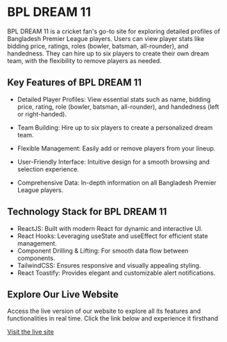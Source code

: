 
# BPL DREAM 11

BPL DREAM 11 is a cricket fan's go-to site for exploring detailed profiles of Bangladesh Premier League players. Users can view player stats like bidding price, ratings, roles (bowler, batsman, all-rounder), and handedness. They can hire up to six players to create their own dream team, with the flexibility to remove players as needed.

## Key Features of BPL DREAM 11

- Detailed Player Profiles: View essential stats such as name, bidding price, rating, role (bowler, batsman, all-rounder), and handedness (left or right-handed).

- Team Building: Hire up to six players to create a personalized dream team.

- Flexible Management: Easily add or remove players from your lineup.

- User-Friendly Interface: Intuitive design for a smooth browsing and selection experience.

- Comprehensive Data: In-depth information on all Bangladesh Premier League players.



## Technology Stack for BPL DREAM 11

- ReactJS: Built with modern React for dynamic and interactive UI.
- React Hooks: Leveraging useState and useEffect for efficient state management.
- Component Drilling & Lifting: For smooth data flow between components.
- TailwindCSS: Ensures responsive and visually appealing styling.
- React Toastify: Provides elegant and customizable alert notifications.

## Explore Our Live Website

Access the live version of our website to explore all its features and functionalities in real time. Click the link below and experience it firsthand

[Visit the live site](https://bpl-dream-11-da.netlify.app/)